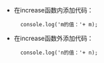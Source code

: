 - 在increase函数内添加代码：

    	console.log('m的值：'+ m);

- 在increase函数外添加代码：

    	console.log('n的值：'+ n);
